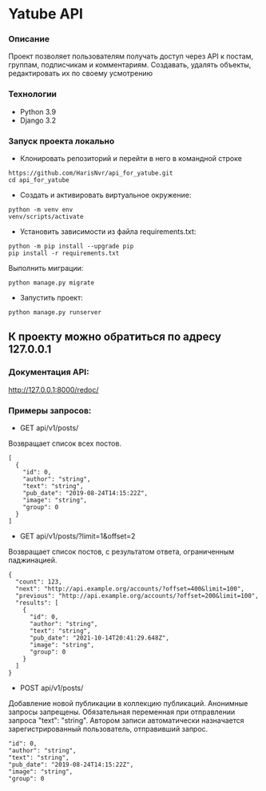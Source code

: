 # Yatube API

### Описание
Проект позволяет пользователям получать доступ через API к постам, группам, 
подписчикам и комментариям.
Создавать, удалять объекты, редактировать их по своему усмотрению
### Технологии
- Python 3.9
- Django 3.2

### Запуск проекта локально
- Клонировать репозиторий и перейти в него в командной строке
```
https://github.com/HarisNvr/api_for_yatube.git
cd api_for_yatube
```
- Cоздать и активировать виртуальное окружение:
```
python -m venv env
venv/scripts/activate
```
- Установить зависимости из файла requirements.txt:
```
python -m pip install --upgrade pip
pip install -r requirements.txt
```
Выполнить миграции:
```
python manage.py migrate
```
- Запустить проект:
```
python manage.py runserver
```
## К проекту можно обратиться по адресу 127.0.0.1


### Документация API:
http://127.0.0.1:8000/redoc/

### Примеры запросов:
- GET api/v1/posts/

Возвращает список всех постов.

```
[
  {
    "id": 0,
    "author": "string",
    "text": "string",
    "pub_date": "2019-08-24T14:15:22Z",
    "image": "string",
    "group": 0
  }
]
```
- GET api/v1/posts/?limit=1&offset=2

Возвращает список постов, с результатом ответа, ограниченным паджинацией.

```
{
  "count": 123,
  "next": "http://api.example.org/accounts/?offset=400&limit=100",
  "previous": "http://api.example.org/accounts/?offset=200&limit=100",
  "results": [
    {
      "id": 0,
      "author": "string",
      "text": "string",
      "pub_date": "2021-10-14T20:41:29.648Z",
      "image": "string",
      "group": 0
    }
  ]
}
```

- POST api/v1/posts/

Добавление новой публикации в коллекцию публикаций. Анонимные запросы запрещены.
Обязательная переменная при отправлении запроса "text": "string". Автором
записи автоматически назначается зарегистрированный пользователь, отправивший 
запрос.

```
"id": 0,
"author": "string",
"text": "string",
"pub_date": "2019-08-24T14:15:22Z",
"image": "string",
"group": 0
```
